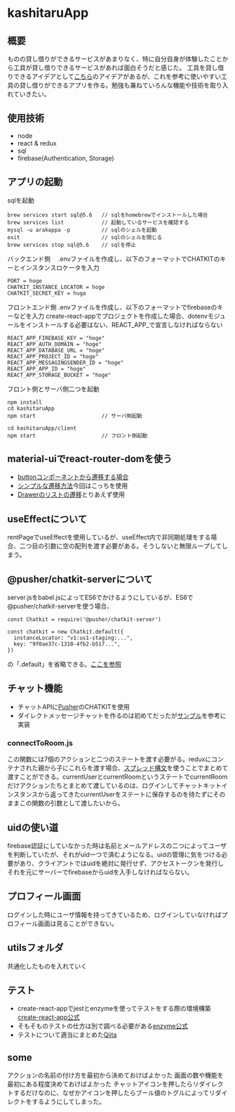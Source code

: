 # kashitaruApp
## 概要
ものの貸し借りができるサービスがあまりなく、特に自分自身が体験したことから工具が貸し借りできるサービスがあれば面白そうだと感じた。
工具を貸し借りできるアイデアとして[こちら](https://kougusharing.storeinfo.jp/)のアイデアがあるが、これを参考に使いやすい工具の貸し借りができるアプリを作る。勉強も兼ねていろんな機能や技術を取り入れていきたい。
## 使用技術
- node
- react & redux
- sql
- firebase(Authentication, Storage)
## アプリの起動
sqlを起動

```
brew services start sql@5.6   // sqlをhomebrewでインストールした場合
brew services list            // 起動しているサービスを確認する
mysql -u arakappa -p          // sqlのシェルを起動
exit                          // sqlのシェルを閉じる
brew services stop sql@5.6    // sqlを停止
```

バックエンド側　
.envファイルを作成し、以下のフォーマットでCHATKITのキーとインスタンスロケータを入力

```
PORT = hoge
CHATKIT_INSTANCE_LOCATOR = hoge
CHATKIT_SECRET_KEY = huga
```

フロントエンド側
.envファイルを作成し、以下のフォーマットでfirebaseのキーなどを入力
create-react-appでプロジェクトを作成した場合、dotenvモジュールをインストールする必要はない、REACT_APP_で宣言しなければならない

```
REACT_APP_FIREBASE_KEY = "hoge"
REACT_APP_AUTH_DOMAIN = "hoge"
REACT_APP_DATABASE_URL = "hoge"
REACT_APP_PROJECT_ID = "hoge"
REACT_APP_MESSAGINGSENDER_ID = "hoge"
REACT_APP_APP_ID = "hoge"
REACT_APP_STORAGE_BUCKET = "hoge"
```

フロント側とサーバ側二つを起動

```
npm install
cd kashitaruApp
npm start                     // サーバ側起動

cd kashitaruApp/client
npm start                     // フロント側起動
```

## material-uiでreact-router-domを使う
- [buttonコンポーネントから遷移する場合](https://material-ui.com/components/buttons/#third-party-routing-library)
- [シンプルな遷移方法](https://material-ui.com/components/links/#third-party-routing-library)今回はこっちを使用
- [Drawerのリストの遷移](https://material-ui.com/guides/composition/#component-property)とりあえず使用

## useEffectについて
rentPageでuseEffectを使用しているが、useEffect内で非同期処理をする場合、二つ目の引数に空の配列を渡す必要がある。そうしないと無限ループしてしまう。

## @pusher/chatkit-serverについて
server.jsをbabel.jsによってES6でかけるようにしているが、ES6で@pusher/chatkit-serverを使う場合、

```
const Chatkit = require('@pusher/chatkit-server')

const chatkit = new Chatkit.default({
  instanceLocator: "v1:us1-staging:...",
  key: "9f0ae37c-1310-4fb2-b517...",
})
```

の「.default」を省略できる。[ここを参照](https://github.com/pusher/chatkit-server-node/issues/12)

## チャット機能
- チャットAPIに[Pusher](https://pusher.com/)のCHATKITを使用
- ダイレクトメッセージチャットを作るのは初めてだったが[サンプル](https://pusher.com/tutorials/react-direct-messaging)を参考に実装
### connectToRoom.js
この関数には7個のアクションと二つのステートを渡す必要がる。reduxにコンテナされた親から子にこれらを渡す場合、[スプレッド構文](https://qiita.com/akisx/items/682a4283c13fe336c547)を使うことでまとめて渡すことができる。currentUserとcurrentRoomというステートでcurrentRoomだけアクションたちとまとめて渡しているのは、ログインしてチャットキットインスタンスから返ってきたcurrentUserをステートに保存するのを待たずにそのままこの関数の引数として渡したいから。

## uidの使い道
firebase認証にしていなかった時は名前とメールアドレスの二つによってユーザを判断していたが、それがuid一つで済むようになる。uidの管理に気をつける必要があり、クライアントではuidを絶対に発行せず、アクセストークンを発行しそれを元にサーバーでfirebaseからuidを入手しなければならない。

## プロフィール画面
ログインした時にユーザ情報を持ってきているため、ログインしていなければプロフィール画面は見ることができない。

## utilsフォルダ
共通化したものを入れていく

## テスト
- create-react-appでjestとenzymeを使ってテストをする際の環境構築[create-react-app公式](https://create-react-app.dev/docs/running-tests)
- そもそものテストの仕方は別で調べる必要がある[enzyme公式](https://airbnb.io/enzyme/docs/api/)
- テストについて適当にまとめた[Qiita](https://qiita.com/arakappa/items/8deb1b328326b712a732)
## some
アクションの名前の付け方を最初から決めておけばよかった
画面の数や機能を最初にある程度決めておけばよかった
チャットアイコンを押したらリダイレクトするだけなのに、なぜかアイコンを押したらブール値のトグルによってリダイレクトをするようにしてしまった。
